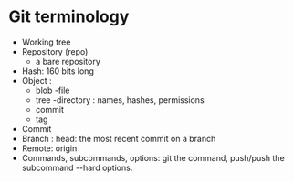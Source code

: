 # Git terminology
- Working tree
- Repository (repo)
  - a bare repository
- Hash: 160 bits long
- Object :
    - blob -file
    - tree -directory : names, hashes, permissions
    - commit
    - tag
- Commit
- Branch : head: the most recent commit on a branch
- Remote: origin
- Commands, subcommands, options: git the command, push/push the subcommand --hard options.
